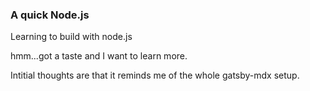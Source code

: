 ### A quick Node.js 

Learning to build with node.js

hmm...got a taste and I want to learn more.

Intitial thoughts are that it reminds me of the whole gatsby-mdx setup.